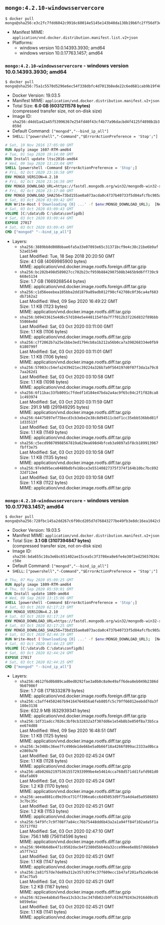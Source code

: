 ## `mongo:4.2.10-windowsservercore`

```console
$ docker pull mongo@sha256:e3c2fc7fdd6042c9916c60014e5145e143b40da138b19b6fc2ff56df3eacc0ad
```

-	Manifest MIME: `application/vnd.docker.distribution.manifest.list.v2+json`
-	Platforms:
	-	windows version 10.0.14393.3930; amd64
	-	windows version 10.0.17763.1457; amd64

### `mongo:4.2.10-windowsservercore` - windows version 10.0.14393.3930; amd64

```console
$ docker pull mongo@sha256:75a1c5570d5296e6ec54f338dbfc4d7013b8ede22c6ed681cab9b19f4868c353
```

-	Docker Version: 19.03.5
-	Manifest MIME: `application/vnd.docker.distribution.manifest.v2+json`
-	Total Size: **6.0 GB (6031211578 bytes)**  
	(compressed transfer size, not on-disk size)
-	Image ID: `sha256:d4dd1a42a45f53996367e254fd40f43cf4b77a96dacbd4f4125f4898b1b3059d`
-	Default Command: `["mongod","--bind_ip_all"]`
-	`SHELL`: `["powershell","-Command","$ErrorActionPreference = 'Stop';"]`

```dockerfile
# Sat, 19 Nov 2016 17:05:00 GMT
RUN Apply image 1607-RTM-amd64
# Tue, 01 Sep 2020 19:14:00 GMT
RUN Install update ltsc2016-amd64
# Wed, 09 Sep 2020 13:23:04 GMT
SHELL [powershell -Command $ErrorActionPreference = 'Stop';]
# Fri, 02 Oct 2020 23:16:58 GMT
ENV MONGO_VERSION=4.2.10
# Fri, 02 Oct 2020 23:16:59 GMT
ENV MONGO_DOWNLOAD_URL=https://fastdl.mongodb.org/win32/mongodb-win32-x86_64-2012plus-4.2.10-signed.msi
# Fri, 02 Oct 2020 23:17:00 GMT
ENV MONGO_DOWNLOAD_SHA256=73bd155ae0a073acda0c4737b40733f5d84afcfbc985a6e61736076e0ef768a2
# Sat, 03 Oct 2020 03:09:42 GMT
RUN Write-Host ('Downloading {0} ...' -f $env:MONGO_DOWNLOAD_URL); 	[Net.ServicePointManager]::SecurityProtocol = [Net.SecurityProtocolType]::Tls12; 	(New-Object System.Net.WebClient).DownloadFile($env:MONGO_DOWNLOAD_URL, 'mongo.msi'); 		if ($env:MONGO_DOWNLOAD_SHA256) { 		Write-Host ('Verifying sha256 ({0}) ...' -f $env:MONGO_DOWNLOAD_SHA256); 		if ((Get-FileHash mongo.msi -Algorithm sha256).Hash -ne $env:MONGO_DOWNLOAD_SHA256) { 			Write-Host 'FAILED!'; 			exit 1; 		}; 	}; 		Write-Host 'Installing ...'; 	Start-Process msiexec -Wait 		-ArgumentList @( 			'/i', 			'mongo.msi', 			'/quiet', 			'/qn', 			'INSTALLLOCATION=C:\mongodb', 			'ADDLOCAL=all' 		); 	$env:PATH = 'C:\mongodb\bin;' + $env:PATH; 	[Environment]::SetEnvironmentVariable('PATH', $env:PATH, [EnvironmentVariableTarget]::Machine); 		Write-Host 'Verifying install ...'; 	Write-Host '  mongo --version'; mongo --version; 	Write-Host '  mongod --version'; mongod --version; 		Write-Host 'Removing ...'; 	Remove-Item C:\windows\installer\*.msi -Force; 	Remove-Item mongo.msi -Force; 		Write-Host 'Complete.';
# Sat, 03 Oct 2020 03:09:43 GMT
VOLUME [C:\data\db C:\data\configdb]
# Sat, 03 Oct 2020 03:09:44 GMT
EXPOSE 27017
# Sat, 03 Oct 2020 03:09:45 GMT
CMD ["mongod" "--bind_ip_all"]
```

-	Layers:
	-	`sha256:3889bb8d808bbae6fa5a33e07093e65c31371bcf9e4c38c21be6b9af52ad1548`  
		Last Modified: Tue, 18 Sep 2018 20:20:50 GMT  
		Size: 4.1 GB (4069985900 bytes)  
		MIME: application/vnd.docker.image.rootfs.foreign.diff.tar.gzip
	-	`sha256:bc202b498d589027cc702b23cf959b8842907508b3465b9d6ff739c9668e5134`  
		Size: 1.7 GB (1669268544 bytes)  
		MIME: application/vnd.docker.image.rootfs.foreign.diff.tar.gzip
	-	`sha256:c1d56eeebea105bba2dd1879a89adb012f98cf42708c0f36ca4af683db7162a2`  
		Last Modified: Wed, 09 Sep 2020 16:49:22 GMT  
		Size: 1.1 KB (1123 bytes)  
		MIME: application/vnd.docker.image.rootfs.diff.tar.gzip
	-	`sha256:b09433615e4d6c57d104e5e4481154fda7f7f012b37226d832f89bbb55866e8d`  
		Last Modified: Sat, 03 Oct 2020 03:11:00 GMT  
		Size: 1.1 KB (1106 bytes)  
		MIME: application/vnd.docker.image.rootfs.diff.tar.gzip
	-	`sha256:c7f2062b7a25e1bbe3ed1794cb8a1b212a56b0ca7a398268334e0fb96180799f`  
		Last Modified: Sat, 03 Oct 2020 03:11:01 GMT  
		Size: 1.1 KB (1106 bytes)  
		MIME: application/vnd.docker.image.rootfs.diff.tar.gzip
	-	`sha256:57003cc54efa2439d21ec39224a326b7a9f564197d0f07f3da1a79c87aa262d1`  
		Last Modified: Sat, 03 Oct 2020 03:10:58 GMT  
		Size: 1.1 KB (1098 bytes)  
		MIME: application/vnd.docker.image.rootfs.diff.tar.gzip
	-	`sha256:6f11bac33fb8091c7fdedf1d184e47bda2a4ac9f65c04c2f1f828ca81c493974`  
		Last Modified: Sat, 03 Oct 2020 03:11:59 GMT  
		Size: 291.9 MB (291949295 bytes)  
		MIME: application/vnd.docker.image.rootfs.diff.tar.gzip
	-	`sha256:64475897ef75becd3cb3ebe2e38c8d94511cbdf1cc35ebb536bbd81f1d33513f`  
		Last Modified: Sat, 03 Oct 2020 03:10:58 GMT  
		Size: 1.1 KB (1149 bytes)  
		MIME: application/vnd.docker.image.rootfs.diff.tar.gzip
	-	`sha256:c5ecd99870988567819a629ea698d4bfceb3a9897a5f8cb189913967fbff3e75`  
		Last Modified: Sat, 03 Oct 2020 03:10:58 GMT  
		Size: 1.1 KB (1135 bytes)  
		MIME: application/vnd.docker.image.rootfs.diff.tar.gzip
	-	`sha256:97e9d95ece0480bdbfe16bce3e55140827375f374f164b10bc7bc89232d712e4`  
		Last Modified: Sat, 03 Oct 2020 03:10:58 GMT  
		Size: 1.1 KB (1122 bytes)  
		MIME: application/vnd.docker.image.rootfs.diff.tar.gzip

### `mongo:4.2.10-windowsservercore` - windows version 10.0.17763.1457; amd64

```console
$ docker pull mongo@sha256:728fbc145a2dd267c6f90cd205d7d76843277be49fb3e8dc16ea1042cb852bb9
```

-	Docker Version: 19.03.5
-	Manifest MIME: `application/vnd.docker.distribution.manifest.v2+json`
-	Total Size: **3.1 GB (3107394847 bytes)**  
	(compressed transfer size, not on-disk size)
-	Image ID: `sha256:bda655c10a3e6bc651402ae15cea5c3f3786ea8e6fe4e30f2ed25657024cc50e`
-	Default Command: `["mongod","--bind_ip_all"]`
-	`SHELL`: `["powershell","-Command","$ErrorActionPreference = 'Stop';"]`

```dockerfile
# Thu, 07 May 2020 05:09:25 GMT
RUN Apply image 1809-RTM-amd64
# Thu, 03 Sep 2020 05:59:01 GMT
RUN Install update 1809-amd64
# Wed, 09 Sep 2020 13:15:06 GMT
SHELL [powershell -Command $ErrorActionPreference = 'Stop';]
# Sat, 03 Oct 2020 02:17:23 GMT
ENV MONGO_VERSION=4.2.10
# Sat, 03 Oct 2020 02:17:24 GMT
ENV MONGO_DOWNLOAD_URL=https://fastdl.mongodb.org/win32/mongodb-win32-x86_64-2012plus-4.2.10-signed.msi
# Sat, 03 Oct 2020 02:17:25 GMT
ENV MONGO_DOWNLOAD_SHA256=73bd155ae0a073acda0c4737b40733f5d84afcfbc985a6e61736076e0ef768a2
# Sat, 03 Oct 2020 02:44:19 GMT
RUN Write-Host ('Downloading {0} ...' -f $env:MONGO_DOWNLOAD_URL); 	[Net.ServicePointManager]::SecurityProtocol = [Net.SecurityProtocolType]::Tls12; 	(New-Object System.Net.WebClient).DownloadFile($env:MONGO_DOWNLOAD_URL, 'mongo.msi'); 		if ($env:MONGO_DOWNLOAD_SHA256) { 		Write-Host ('Verifying sha256 ({0}) ...' -f $env:MONGO_DOWNLOAD_SHA256); 		if ((Get-FileHash mongo.msi -Algorithm sha256).Hash -ne $env:MONGO_DOWNLOAD_SHA256) { 			Write-Host 'FAILED!'; 			exit 1; 		}; 	}; 		Write-Host 'Installing ...'; 	Start-Process msiexec -Wait 		-ArgumentList @( 			'/i', 			'mongo.msi', 			'/quiet', 			'/qn', 			'INSTALLLOCATION=C:\mongodb', 			'ADDLOCAL=all' 		); 	$env:PATH = 'C:\mongodb\bin;' + $env:PATH; 	[Environment]::SetEnvironmentVariable('PATH', $env:PATH, [EnvironmentVariableTarget]::Machine); 		Write-Host 'Verifying install ...'; 	Write-Host '  mongo --version'; mongo --version; 	Write-Host '  mongod --version'; mongod --version; 		Write-Host 'Removing ...'; 	Remove-Item C:\windows\installer\*.msi -Force; 	Remove-Item mongo.msi -Force; 		Write-Host 'Complete.';
# Sat, 03 Oct 2020 02:44:23 GMT
VOLUME [C:\data\db C:\data\configdb]
# Sat, 03 Oct 2020 02:44:24 GMT
EXPOSE 27017
# Sat, 03 Oct 2020 02:44:25 GMT
CMD ["mongod" "--bind_ip_all"]
```

-	Layers:
	-	`sha256:4612f6d0b889cad0ed0292fae3a0b0c8a9e49aff6dea8eb049b2386d9b07986f`  
		Size: 1.7 GB (1718332879 bytes)  
		MIME: application/vnd.docker.image.rootfs.foreign.diff.tar.gzip
	-	`sha256:c3aff44502467b94164764856a6feb805fc5c79ff66012eebdd7da3f180e3138`  
		Size: 632.9 MB (632939341 bytes)  
		MIME: application/vnd.docker.image.rootfs.foreign.diff.tar.gzip
	-	`sha256:1df31adcc7026c3bf0cb32832a3f307dd6e1e54b8b3e050f8a73b5caee674d88`  
		Last Modified: Wed, 09 Sep 2020 16:48:51 GMT  
		Size: 1.1 KB (1125 bytes)  
		MIME: application/vnd.docker.image.rootfs.diff.tar.gzip
	-	`sha256:3e348bc36ee7fc490de1de66be5a0b66f18a4266f899ac2333ad0bcae2869a70`  
		Last Modified: Sat, 03 Oct 2020 02:45:24 GMT  
		Size: 1.1 KB (1128 bytes)  
		MIME: application/vnd.docker.image.rootfs.diff.tar.gzip
	-	`sha256:a8b026b219753615572933999be4e54614cca768d571dd1fafd981d068afa869`  
		Last Modified: Sat, 03 Oct 2020 02:45:24 GMT  
		Size: 1.2 KB (1170 bytes)  
		MIME: application/vnd.docker.image.rootfs.diff.tar.gzip
	-	`sha256:aeead881cd9e39ce731ff396ea6cc6d45053d9f75a4d4ad5a95868933c7bc35c`  
		Last Modified: Sat, 03 Oct 2020 02:45:21 GMT  
		Size: 1.2 KB (1153 bytes)  
		MIME: application/vnd.docker.image.rootfs.diff.tar.gzip
	-	`sha256:54f9fc7c9f708f7a84cc76b75448dd6b43a2a1a94ff84f102ada5f1a55717f02`  
		Last Modified: Sat, 03 Oct 2020 02:47:10 GMT  
		Size: 756.1 MB (756114596 bytes)  
		MIME: application/vnd.docker.image.rootfs.diff.tar.gzip
	-	`sha256:9049b6d8e471c0502dacb4f2380d5bb4da32cce99ee6e8b57d66b8e9a57f7e12`  
		Last Modified: Sat, 03 Oct 2020 02:45:21 GMT  
		Size: 1.1 KB (1147 bytes)  
		MIME: application/vnd.docker.image.rootfs.diff.tar.gzip
	-	`sha256:2a81f57de7de89a312e357c03f4c37f609ecc1b47af201afb2a9bcb687ac75a5`  
		Last Modified: Sat, 03 Oct 2020 02:45:21 GMT  
		Size: 1.2 KB (1167 bytes)  
		MIME: application/vnd.docker.image.rootfs.diff.tar.gzip
	-	`sha256:922ee4ab8a5fbea13cb3c3ac347db02cb9fc619d79243e2916dd0cd5b859e6ac`  
		Last Modified: Sat, 03 Oct 2020 02:45:21 GMT  
		Size: 1.1 KB (1141 bytes)  
		MIME: application/vnd.docker.image.rootfs.diff.tar.gzip
